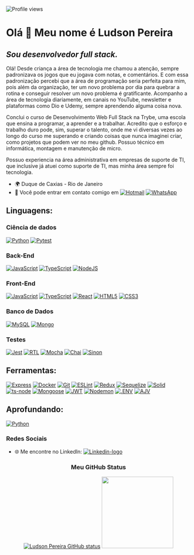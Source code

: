 <p align="left"> <img src="https://komarev.com/ghpvc/?username=Ludson96&color=brightgreen" alt="Profile views" /> </p>

# Olá 👋 Meu nome é Ludson Pereira

## ***Sou desenvolvedor full stack.***

Olá! Desde criança a área de tecnologia me chamou a atenção, sempre padronizava os jogos que eu jogava com notas, e comentários. E com essa padronização percebi que a área de programação seria perfeita para mim, pois além da organização, ter um novo problema por dia para quebrar a rotina e conseguir resolver um novo problema é gratificante. Acompanho a área de tecnologia diariamente, em canais no YouTube, newsletter e plataformas como Dio e Udemy, sempre aprendendo alguma coisa nova. 

Conclui o curso de Desenvolvimento Web Full Stack na Trybe, uma escola que ensina a programar, a aprender e a trabalhar. Acredito que o esforço e trabalho duro pode, sim, superar o talento, onde me vi diversas vezes ao longo do curso me superando e criando coisas que nunca imaginei criar, como projetos que podem ver no meu github. Possuo técnico em informática, montagem e manutenção de micro. 

Possuo experiencia na área administrativa em empresas de suporte de TI, que inclusive já atuei como suporte de TI, mas minha área sempre foi tecnologia.

- 🌍 Duque de Caxias - Rio de Janeiro
- 📧 Você pode entrar em contato comigo em [![Hotmail][Hotmail-logo]][Hotmail-url] [![WhatsApp][WhatsApp-logo]][WhatsApp-url]

## **Linguagens:**

### **Ciência de dados**

[![Python][Python-logo]][Python-url]
[![Pytest][Pytest-logo]][Pytest-url]

### **Back-End**

 [![JavaScript][JavaScript-logo]][JavaScript-url]
 [![TypeScript][TypeScript-logo]][TypeScript-url]
 [![NodeJS][NodeJS-logo]][NodeJS-url]

### **Front-End**

 [![JavaScript][JavaScript-logo]][JavaScript-url]
 [![TypeScript][TypeScript-logo]][TypeScript-url]
 [![React][React-logo]][React-url]
 [![HTML5][HTML5-logo]][HTML5-url]
 [![CSS3][CSS3-logo]][CSS3-url]

### **Banco de Dados**

 [![MySQL][MySQL-logo]][MySQL-url]
 [![Mongo][Mongo-logo]][Mongo-url]

### **Testes**

  [![Jest][Jest-logo]][Jest-url]
  [![RTL][RTL-logo]][RTL-url]
  [![Mocha][Mocha-logo]][Mocha-url]
  [![Chai][Chai-logo]][Chai-url]
  [![Sinon][Sinon-logo]][Sinon-url]

## **Ferramentas:**

 [![Express][Express-logo]][Express-url]
 [![Docker][Docker-logo]][Docker-url]
 [![Git][Git-logo]][Git-url]
 [![ESLint][ESLint-logo]][ESLint-url]
 [![Redux][Redux-logo]][Redux-url]
 [![Sequelize][Sequelize-logo]][Sequelize-url]
 [![Solid][Solid-logo]][Solid-url]
 [![ts-node][ts-node-logo]][ts-node-url]
 [![Mongoose][Mongoose-logo]][Mongoose-url]
 [![JWT][JWT-logo]][JWT-url]
 [![Nodemon][Nodemon-logo]][Nodemon-url]
 [![.ENV][.ENV-logo]][.ENV-url]
 [![AJV][AJV-logo]][AJV-url]

## **Aprofundando:**

[![Python][Python-logo]][Python-url]


### **Redes Sociais**

- 🌐 Me encontre no LinkedIn: [![Linkedin-logo]][Linkedin-url]

<div align="center" margin-bottom="10px">

### **Meu GitHub Status**

  [![Ludson Pereira GitHub status][GitHub-stats-card]][GitHub]
  <a href="https://github.com/Ludson96">
    <img height="195em" src="https://github-readme-stats.vercel.app/api/top-langs/?username=Ludson96&layout=compact&theme=dracula"/>
  </a>

</div>

[HTML5-logo]: https://img.shields.io/badge/html5-%23E34F26.svg?style=for-the-badge&logo=html5&logoColor=white
[HTML5-url]: https://developer.mozilla.org/pt-BR/docs/Web/HTML
[CSS3-logo]: https://img.shields.io/badge/css3-%231572B6.svg?style=for-the-badge&logo=css3&logoColor=white
[CSS3-url]: https://developer.mozilla.org/pt-BR/docs/Web/CSS
[JavaScript-logo]: https://img.shields.io/badge/javascript-%23323330.svg?style=for-the-badge&logo=javascript&logoColor=%23F7DF1E
[JavaScript-url]: https://www.javascript.com/
[React-logo]: https://img.shields.io/badge/react-%2320232a.svg?style=for-the-badge&logo=react&logoColor=%2361DAFB
[React-url]: https://reactjs.org
[RTL-logo]: https://img.shields.io/badge/-TestingLibrary-%23E33332?style=for-the-badge&logo=testing-library&logoColor=white
[RTL-url]: https://testing-library.com/
[Redux-logo]: https://img.shields.io/badge/redux-%23593d88.svg?style=for-the-badge&logo=redux&logoColor=white
[Redux-url]: https://redux.js.org
[NodeJS-logo]: https://img.shields.io/badge/node.js-6DA55F?style=for-the-badge&logo=node.js&logoColor=white
[NodeJS-url]: https://nodejs.org/en/
[Docker-logo]: https://img.shields.io/badge/docker-%230db7ed.svg?style=for-the-badge&logo=docker&logoColor=white
[Docker-url]: https://www.docker.com
[Jest-logo]: https://img.shields.io/badge/-jest-%23C21325?style=for-the-badge&logo=jest&logoColor=white
[Jest-url]: https://jestjs.io
[MySQL-logo]: https://img.shields.io/badge/mysql-%2300f.svg?style=for-the-badge&logo=mysql&logoColor=white
[MySQL-url]: https://www.mysql.com
[Sequelize-logo]: https://img.shields.io/badge/Sequelize-52B0E7?style=for-the-badge&logo=Sequelize&logoColor=white
[Sequelize-url]: https://sequelize.org
[Git-logo]: https://img.shields.io/badge/git-%23F05033.svg?style=for-the-badge&logo=git&logoColor=white
[Git-url]: https://git-scm.com
[Express-logo]: https://img.shields.io/badge/express.js-%23404d59.svg?style=for-the-badge&logo=express&logoColor=%2361DAFB
[Express-url]: https://expressjs.com
[Mocha-logo]: https://img.shields.io/badge/-mocha-%238D6748?style=for-the-badge&logo=mocha&logoColor=white
[Mocha-url]: https://mochajs.org
[JWT-logo]: https://img.shields.io/badge/JWT-black?style=for-the-badge&logo=JSON%20web%20tokens
[JWT-url]: https://jwt.io/
[TypeScript-logo]: https://img.shields.io/badge/typescript-%23007ACC.svg?style=for-the-badge&logo=typescript&logoColor=white
[TypeScript-url]: https://www.typescriptlang.org/
[Nodemon-logo]: https://img.shields.io/badge/Nodemon-76D04B?logo=nodemon&logoColor=fff&style=for-the-badge
[Nodemon-url]: https://www.npmjs.com/package/nodemon
[ESLint-logo]: https://img.shields.io/badge/ESLint-4B3263?style=for-the-badge&logo=eslint&logoColor=white
[ESLint-url]: https://eslint.org/
[Chai-logo]: https://img.shields.io/badge/Chai-A30701?logo=chai&logoColor=fff&style=for-the-badge
[Chai-url]: https://www.chaijs.com
[Mongo-url]:https://www.mongodb.com/
[Mongo-logo]: https://img.shields.io/badge/MongoDB-%234ea94b.svg?style=for-the-badge&logo=mongodb&logoColor=white
[Solid-url]: https://pt.wikipedia.org/wiki/SOLID
[Solid-logo]: https://img.shields.io/badge/Solid-2c4f7c?style=for-the-badge&logo=solid&logoColor=c8c9cb
[Mongoose-url]: https://mongoosejs.com/
[Mongoose-logo]: https://img.shields.io/badge/Mongoose-4EA94B?style=for-the-badge&logo=mongodb&logoColor=white
[ts-node-logo]: https://img.shields.io/badge/ts--node-3178C6?logo=tsnode&logoColor=fff&style=for-the-badge
[ts-node-url]: https://www.npmjs.com/package/ts-node-dev
[Python-logo]: https://img.shields.io/badge/Python-FFD43B?style=for-the-badge&logo=python&logoColor=blue
[Python-url]: https://www.python.org/
[Sinon-logo]: https://img.shields.io/badge/sinon.js-323330?style=for-the-badge&logo=sinon
[Sinon-url]: https://www.npmjs.com/package/sinon
[Hotmail-logo]: https://img.shields.io/badge/Microsoft_Outlook-0078D4?style=for-the-badge&logo=microsoft-outlook&logoColor=white
[Hotmail-url]: mailto:ludson_ps27@hotmail.com
[Linkedin-logo]: https://img.shields.io/badge/-LinkedIn-%230077B5?style=for-the-badge&logo=linkedin&logoColor=white
[Linkedin-url]: https://www.linkedin.com/in/ludson96/
[GitHub]: https://github.com/Ludson96
[GitHub-stats-card]: https://github-readme-stats.vercel.app/api?username=Ludson96&count_private=true&show_icons=true&theme=dracula&height=180
[WhatsApp-logo]: https://img.shields.io/badge/WhatsApp-25D366?style=for-the-badge&logo=whatsapp&logoColor=white
[WhatsApp-url]: https://wa.me/5521991081759?text=Ol%C3%A1%2C+Ludson.+Vi+seu+perfil+no+GitHub
[Pytest-logo]: https://img.shields.io/badge/Pytest-0A9EDC.svg?style=for-the-badge&logo=Pytest&logoColor=white
[Pytest-url]: https://docs.pytest.org/en/7.2.x/
[.ENV-logo]: https://img.shields.io/badge/.ENV-ECD53F?logo=dotenv&logoColor=000&style=for-the-badge
[.ENV-url]: https://www.npmjs.com/package/dotenv
[AJV-logo]: https://img.shields.io/badge/Ajv-23C8D2.svg?style=for-the-badge&logo=Ajv&logoColor=white
[AJV-url]: https://ajv.js.org/
